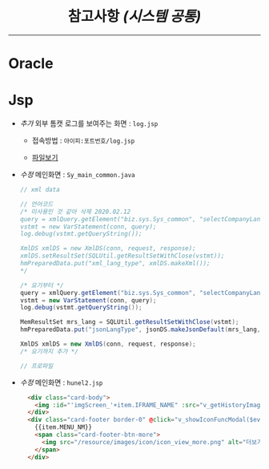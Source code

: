 <div align=center>

# 참고사항 *(시스템 공통)*

</div>

<hr>

# Oracle
## 

# Jsp
- *추가* 외부 톰캣 로그를 보여주는 화면 : `log.jsp`
  - 접속방법 : `아이피:포트번호/log.jsp`
  
  - [파일보기](개발환경구축/system/log.jsp)

- *수정* 메인화면 : `Sy_main_common.java`
  ```java
  // xml data

  // 언어코드
  /* 미사용인 것 같아 삭제 2020.02.12
  query = xmlQuery.getElement("biz.sys.Sys_common", "selectCompanyLangType", null);
  vstmt = new VarStatement(conn, query);
  log.debug(vstmt.getQueryString());

  XmlDS xmlDS = new XmlDS(conn, request, response);
  xmlDS.setResultSet(SQLUtil.getResultSetWithClose(vstmt));
  hmPreparedData.put("xml_lang_type", xmlDS.makeXml());
  */

  /* 요기부터 */
  query = xmlQuery.getElement("biz.sys.Sys_common", "selectCompanyLangType", null);
  vstmt = new VarStatement(conn, query);
  log.debug(vstmt.getQueryString());

  MemResultSet mrs_lang = SQLUtil.getResultSetWithClose(vstmt);
  hmPreparedData.put("jsonLangType", jsonDS.makeJsonDefault(mrs_lang, "default"));

  XmlDS xmlDS = new XmlDS(conn, request, response);
  /* 요기까지 추가 */

  // 프로파일
  ```

- *수정* 메인화면 : `hunel2.jsp`
  ```html
    <div class="card-body">
      <img :id="'imgScreen_'+item.IFRAME_NAME" :src="v_getHistoryImage(item)" style="width:100%;height:190px;" @click="v_showIframe(item.IFRAME_NAME, true)"/>
    </div>
    <div class="card-footer border-0" @click="v_showIconFuncModal($event, item.IFRAME_NAME)" style="cursor:pointer;">
      {{item.MENU_NM}}
      <span class="card-footer-btn-more">
        <img src="/resource/images/icon/icon_view_more.png" alt="더보기">
      </span>
    </div>
  ```
